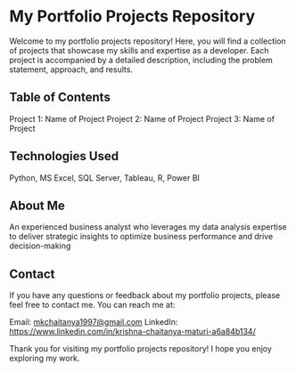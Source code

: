# **My Portfolio Projects Repository**

Welcome to my portfolio projects repository! Here, you will find a collection of projects that showcase my skills and expertise as a developer.
Each project is accompanied by a detailed description, including the problem statement, approach, and results.

## Table of Contents
Project 1: Name of Project
Project 2: Name of Project
Project 3: Name of Project

## Technologies Used
Python, MS Excel, SQL Server, Tableau, R, Power BI

## About Me
An experienced business analyst who leverages my data analysis expertise to deliver strategic insights to optimize business performance and drive decision-making

## Contact
If you have any questions or feedback about my portfolio projects, please feel free to contact me. You can reach me at:

Email: mkchaitanya1997@gmail.com
LinkedIn: https://www.linkedin.com/in/krishna-chaitanya-maturi-a6a84b134/


Thank you for visiting my portfolio projects repository! I hope you enjoy exploring my work.
